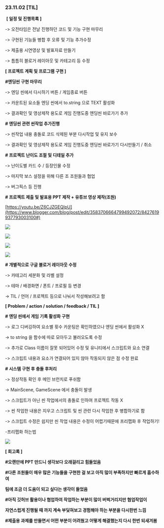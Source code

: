 ### 23.11.02 [TIL]

 **[ 일정 및 진행목록 ]**

-> 오전타임은 전날 진행하던 코드 및 기능 구현 마무리

-> 구현된 기능들 병합 후 오류 및 기능 추가수정 

-> 제출용 시연영상 및 발표자료 만들기

-> 틈틈히 블로거 레이아웃 및 카테고리 등 수정

  

****[ 프로젝트 계획 및 프로그램 구현 ]****

**#엔딩씬 구현 마무리**

-> 엔딩 씬에서 다시하기 버튼 / 게임종료 버튼 

-> 카운트된 요소들 엔딩 씬에서 to.string 으로 TEXT 활성화

-> 결과확인 및 영상제작 용도로 게임 진행도중 엔딩씬 바로가기 추가

  

**# 엔딩씬 관련 씬작업 추가진행**

-> 씬작업 내용 충돌로 코드 삭제된 부분 다시작업 및 유지 보수

-> 결과확인 및 영상제작 용도로 게임 진행도중 엔딩씬 바로가기 다시만들기 / 취소

  

**# 프로젝트 난이도 조절 및 디테일 추가**

-> 난이도별 카드 수 / 등장인물 수정

-> 마지막 보스 설정을 위해 다른 조 조원들과 협업

-> 버그픽스 등 진행

  

**# 프로젝트 제출 및 발표용 PPT 제작 + 유튜브 영상 제작(조원)**

[https://youtu.be/Z6CJZGEQIpU](https://www.blogger.com/blog/post/edit/3583706664799492072/8427619937793003100#)

[![](https://blogger.googleusercontent.com/img/b/R29vZ2xl/AVvXsEhRjOuagE1Q-OPwRpFfY29hYluwR8XH0OudgNOnJBSn5LFR_2cgbZ3IdQhR_K_C1kwOJ8RkauEwCypobpWpde3k1kVUa6A1N61yNjFBIC4guqRpyBQOsa339awhDrj3IgimjBa3fV-d_LjEfjsl_mSyG-S_8Q8gxLj3gNjDF74VfalsccVVuWm3IltsbHil/s320/001.jpg)](https://www.blogger.com/blog/post/edit/3583706664799492072/8427619937793003100#)

  

[![](https://blogger.googleusercontent.com/img/b/R29vZ2xl/AVvXsEj2Vqv6R9lsfhnS9zRl5suhi7rVZa5IE7aTlhULpMsb5z6Hss4wTfvO4FahzpNm4E7hMx8zou2wi3SED2qzxxNzyAbi6QyP3Hc0tJTvYKwjrMHobIXICBvaCbs30kC_RzOGoTmUgCk81xfgSjwCgHUAsxfiJerS6D-czPXpigouja1IFR1pNa63C0w_m3h5/s320/003.jpg)](https://www.blogger.com/blog/post/edit/3583706664799492072/8427619937793003100#)

  

[![](https://blogger.googleusercontent.com/img/b/R29vZ2xl/AVvXsEhhg4USrlvdjQ6-UqBTDc1vh6pEAfTs1z8XB7cpqI0c6CgtOR57l-QbVoUFKPbci35Kg1NOYOmDI3iddFh66qPwAa7Xej55eeeajzfNM5DhbHiq0x5cHIJy761Pqr5UqYlACavdKJ8emIZA2du_gvLVp2t5G8FAr0alr9lc9DmKsD8SgWeGJ4M6X0sRuZ4t/s320/004.jpg)](https://www.blogger.com/blog/post/edit/3583706664799492072/8427619937793003100#)

  

[![](https://blogger.googleusercontent.com/img/b/R29vZ2xl/AVvXsEgNt5S7SfU-i-SMemGuzMp1klS_LPb8pHGQu-3Jg7AkBpKBALGArXjr95y8g2IfjJhf3hiamC8y0JpwSha0AgPHaKmwvKx0WCk4iv_HKjlmBypy5M7UrK9ecfhFDRK_manT6ogdO3buEL8_6OgqH1fkPwjI2aj76_UnM4MenaK4YNmqvcEhUIrZL3IzkrZT/s320/007.jpg)](https://www.blogger.com/blog/post/edit/3583706664799492072/8427619937793003100#)

  

**# 개별적으로 구글 블로거 레이아웃 수정**

-> 카테고리 세분화 및 라벨 설정

-> 테마 / 배경화면 / 폰트 / 프로필 등 변경

-> TIL / 언어 / 프로젝트 등으로 나눠서 작성해보려고 함

  

****[ Problem / action / solution / feedback / TIL ]****

**# 엔딩 씬에서 게임 기록 활성화 구현**

-> 로그 디버깅하여 요소별 횟수 카운팅은 확인하였으나 엔딩 씬에서 활성화 X

-> to string 을 함수에 따로 모아두고 불러오도록 수정

-> 추가로 Class 이름이 잘못 되어있어 수정 및 유니티에서 스크립트와 요소 연결

-> 스크립트 내용과 요소가 연결되어 있지 않아 작동되지 않은 점 수정 완료

  

**# 시스템 구현 후 충돌 후처리**

-> 정상작동 확인 후 메인 브런치로 푸쉬함

-> MainScene, GameScene 에서 충돌이 발생

-> 스크립트가 아닌 씬 작업에서의 충돌로 인하여 프로젝트 작동 X

-> 씬 작업한 내용은 지우고 스크립트 및 씬 관련 다시 작업한 후 병합하기로 함

-> 스크립트 수정은 쉽지만 씬 작업 내용은 수정이 어렵기때문에 프리팹화 후 작업하기!

-프리팹화 하는법

[![](https://blogger.googleusercontent.com/img/b/R29vZ2xl/AVvXsEjBI-NBOTre5pp-Tcf4HVDDbswXzyeZueO-Dw6YuDU0vXZzh8KHddUymEFbOdsJ4s0pSDNkZZuyZbayWalSrVpDVAr8S_62SxQfJ6laFcdL6QpcTitS1tjHeVUqvm531MEAb1kX2l940qFLb3aPKI-dDxWsUCGhFes-zk5CjwfOUclLN7aljS0xCW0wahLK/s320/%EC%8A%A4%ED%81%AC%EB%A6%B0%EC%83%B7%202023-11-02%20110919.png)](https://www.blogger.com/blog/post/edit/3583706664799492072/8427619937793003100#)

****[ 회고록 ]****

****#오랜만에 PPT 만드니 생각보다 오래걸리고 힘들었음****

****#다른 조원들이 매우 많은 기능들을 구현한 걸 보고 아직 많이 부족하지만 빠르게 흡수하여****

**팀에 조금 더 도움이 되고 싶다는 생각이 들었음**

**#아직 깃허브 활용이나 협업하여 작업하는 부분이 많이 버벅거리지만 협업작업이** 

**자연스럽게 진행될 때 까지 계속 부딫혀보고 경험해야 하는 부분을 다시한번 느낌**

**#제출용 과제를 만들면서 어떤 부분이 어려웠고 어떻게 해결했는지 다시 한번 되새겨봄**